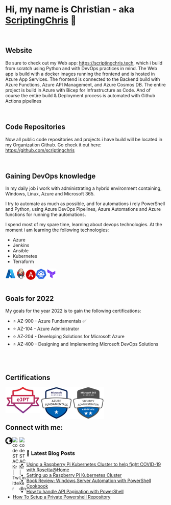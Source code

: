 # Hi, my name is Christian - aka [ScriptingChris][website] 👋 

<br/>

## Website
Be sure to check out my Web app: https://scriptingchris.tech, which i build from scratch using Python and with DevOps practices in mind. The Web app is build with a docker images running the frontend and is hosted in Azure App Services. The frontend is connected to the Backend build with Azure Functions, Azure API Management, and Azure Cosmos DB. The entire project is build in Azure with Bicep for Infrastructure as Code. And of course the entire build & Deployment process is automated with Github Actions pipelines

<br/>

## Code Repositories
Now all public code repositories and projects i have build will be located in my Organization Github. Go check it out here: https://github.com/scriptingchris

<br/>

## Gaining DevOps knowledge

In my daily job i work with administrating a hybrid environment containing, Windows, Linux, Azure and Microsoft 365.

I try to automate as much as possible, and for automations i rely PowerShell and Python, using Azure DevOps Pipelines, Azure Automations and Azure functions for running the automations.

I spend most of my spare time, learning about devops technologies. At the moment i am learning the following technologies:

- Azure
- Jenkins
- Ansible
- Kubernetes
- Terraform

<img align="left" alt="azure" width="32px" src="img/azure.png"/>
<img align="left" alt="jenkins" width="32px" src="img/jenkins.png"/>
<img align="left" alt="ansible" width="32px" src="img/ansible.png"/>
<img align="left" alt="kubernetes" width="32px" src="img/kubernetes.png"/>
<img align="left" alt="terraform" width="32px" src="img/terraform.png"/>

<br/>
<br/>
<br/>


## Goals for 2022

My goals for the year 2022 is to gain the following certifications:

- ⭐ AZ-900 - Azure Fundamentals ✅
- ⭐ AZ-104 - Azure Administrator
- ⭐ AZ-204 - Developing Solutions for Microsoft Azure
- ⭐ AZ-400 - Designing and Implementing Microsoft DevOps Solutions


<br/>
<br/>


## Certifications

<img align="left" alt="eLearn security ejpt" width="110px" src="img/eJPT-cert.png"/>
<img align="left" alt="Microsoft Azure AZ-900" width="100px" src="img/azure900-cert.png"/>
<img align="left" alt="Microsot 365 MS-500" width="100px" src="img/microsoft365-security-administrator-associate-600x600.png"/>

<br/>
<br/>
<br/>
<br/>
<br/>

## Connect with me:

[<img align="left" alt="codeSTACKr.com" width="22px" src="https://raw.githubusercontent.com/iconic/open-iconic/master/svg/globe.svg" />][website]
[<img align="left" alt="codeSTACKr | Twitter" width="22px" src="https://cdn.jsdelivr.net/npm/simple-icons@v3/icons/twitter.svg" />][twitter]
[<img align="left" alt="codeSTACKr | LinkedIn" width="22px" src="https://cdn.jsdelivr.net/npm/simple-icons@v3/icons/linkedin.svg" />][linkedin]


<br/>


### 📕 Latest Blog Posts

<!-- BLOG-POST-LIST:START -->
- [Using a Raspberry Pi Kubernetes Cluster to help fight COVID-19 with Rosetta@Home](https://scriptingchris.tech/2022/01/15/running-rosettahome-on-raspberry-pi-kubernetes-cluster/)
- [Setting up a Raspberry Pi Kubernetes Cluster](https://scriptingchris.tech/2022/01/15/setting-up-a-raspberry-pi-kubernetes-cluster/)
- [Book Review: Windows Server Automation with PowerShell Cookbook](https://scriptingchris.tech/2021/10/22/book-review-windows-server-automation-with-powershell-cookbook/)
- [How to handle API Pagination with PowerShell](https://scriptingchris.tech/2021/10/11/handling-api-pagination-with-powershell/)
- [How To Setup a Private Powershell Repository](https://scriptingchris.tech/2021/08/31/how-to-setup-a-private-powershell-repository/)
<!-- BLOG-POST-LIST:END -->


[website]: https://scriptingchris.tech
[twitter]: https://twitter.com/_ScriptingChris
[linkedin]: https://linkedin.com/in/hoejsager

